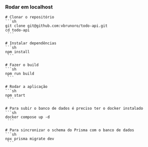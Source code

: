 ### Rodar em localhost
    # Clonar o repositório
    ```sh
    git clone git@github.com:vbrunoro/todo-api.git
    cd todo-api
     ```

    # Instalar dependências
    ```sh
    npm install
     ```

    # Fazer o build
    ```sh
    npm run build
     ```

    # Rodar a aplicação
    ```sh
    npm start
     ```

    # Para subir o banco de dados é preciso ter o docker instalado
    ```sh
    docker compose up -d
     ```

    # Para sincronizar o schema do Prisma com o banco de dados
    ```sh
    npx prisma migrate dev
     ```
